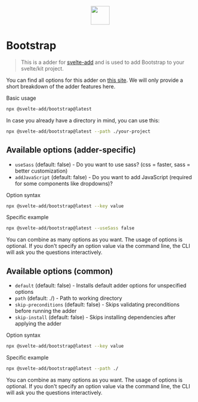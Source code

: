 
<p align="center">
    <img src="https://svelte-add.com/adder/bootstrap/logo.svg" height="50" />
</p>

# Bootstrap

> This is a adder for [svelte-add](https://svelte-add.com) and is used to add Bootstrap to your svelte/kit project.

You can find all options for this adder on [this site](https://svelte-add.com/adder/bootstrap). We will only provide a short breakdown of the adder features here.

Basic usage
```sh
npx @svelte-add/bootstrap@latest
```

In case you already have a directory in mind, you can use this:
```sh
npx @svelte-add/bootstrap@latest --path ./your-project
```


## Available options (adder-specific)

    
- `useSass` (default: false) - Do you want to use sass? (css = faster, sass = better customization)
- `addJavaScript` (default: false) - Do you want to add JavaScript (required for some components like dropdowns)?


Option syntax
```sh
npx @svelte-add/bootstrap@latest --key value
```

Specific example
```sh
npx @svelte-add/bootstrap@latest --useSass false
```

You can combine as many options as you want. The usage of options is optional. If you don't specify an option value via the command line, the CLI will ask you the questions interactively.



## Available options (common)

    
- `default` (default: false) - Installs default adder options for unspecified options
- `path` (default: ./) - Path to working directory
- `skip-preconditions` (default: false) - Skips validating preconditions before running the adder
- `skip-install` (default: false) - Skips installing dependencies after applying the adder


Option syntax
```sh
npx @svelte-add/bootstrap@latest --key value
```

Specific example
```sh
npx @svelte-add/bootstrap@latest --path ./
```

You can combine as many options as you want. The usage of options is optional. If you don't specify an option value via the command line, the CLI will ask you the questions interactively.

